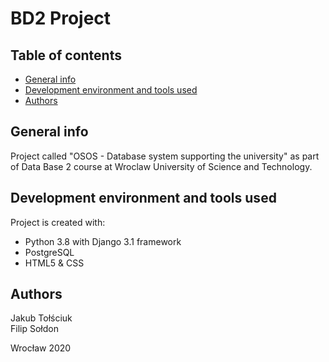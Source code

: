 # BD2 Project

## Table of contents
* [General info](#general-info)
* [Development environment and tools used](#development-environment-and-tools-used)
* [Authors](#authors)

## General info
Project called "OSOS - Database system supporting the university" as part of Data Base 2 course at Wroclaw University of Science and Technology.
	
## Development environment and tools used
Project is created with:
* Python 3.8 with Django 3.1 framework
* PostgreSQL
* HTML5 & CSS	
	
## Authors
Jakub Tołściuk <br />
Filip Sołdon <br />

Wrocław 2020
